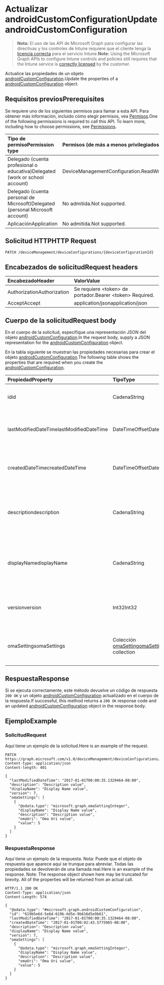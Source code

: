 # <a name="update-androidcustomconfiguration"></a><span data-ttu-id="85d50-101">Actualizar androidCustomConfiguration</span><span class="sxs-lookup"><span data-stu-id="85d50-101">Update androidCustomConfiguration</span></span>

> <span data-ttu-id="85d50-102">**Nota:** El uso de las API de Microsoft Graph para configurar las directivas y los controles de Intune requiere que el cliente tenga la [licencia correcta](https://go.microsoft.com/fwlink/?linkid=839381) para el servicio Intune.</span><span class="sxs-lookup"><span data-stu-id="85d50-102">**Note:** Using the Microsoft Graph APIs to configure Intune controls and policies still requires that the Intune service is [correctly licensed](https://go.microsoft.com/fwlink/?linkid=839381) by the customer.</span></span>

<span data-ttu-id="85d50-103">Actualice las propiedades de un objeto [androidCustomConfiguration](../resources/intune_deviceconfig_androidcustomconfiguration.md).</span><span class="sxs-lookup"><span data-stu-id="85d50-103">Update the properties of a [androidCustomConfiguration](../resources/intune_deviceconfig_androidcustomconfiguration.md) object.</span></span>
## <a name="prerequisites"></a><span data-ttu-id="85d50-104">Requisitos previos</span><span class="sxs-lookup"><span data-stu-id="85d50-104">Prerequisites</span></span>
<span data-ttu-id="85d50-p101">Se requiere uno de los siguientes permisos para llamar a esta API. Para obtener más información, incluido cómo elegir permisos, vea [Permisos](../../../concepts/permissions_reference.md).</span><span class="sxs-lookup"><span data-stu-id="85d50-p101">One of the following permissions is required to call this API. To learn more, including how to choose permissions, see [Permissions](../../../concepts/permissions_reference.md).</span></span>

|<span data-ttu-id="85d50-107">Tipo de permiso</span><span class="sxs-lookup"><span data-stu-id="85d50-107">Permission type</span></span>|<span data-ttu-id="85d50-108">Permisos (de más a menos privilegiados)</span><span class="sxs-lookup"><span data-stu-id="85d50-108">Permissions (from most to least privileged)</span></span>|
|:---|:---|
|<span data-ttu-id="85d50-109">Delegado (cuenta profesional o educativa)</span><span class="sxs-lookup"><span data-stu-id="85d50-109">Delegated (work or school account)</span></span>|<span data-ttu-id="85d50-110">DeviceManagementConfiguration.ReadWrite.All</span><span class="sxs-lookup"><span data-stu-id="85d50-110">DeviceManagementConfiguration.ReadWrite.All</span></span>|
|<span data-ttu-id="85d50-111">Delegado (cuenta personal de Microsoft)</span><span class="sxs-lookup"><span data-stu-id="85d50-111">Delegated (personal Microsoft account)</span></span>|<span data-ttu-id="85d50-112">No admitida.</span><span class="sxs-lookup"><span data-stu-id="85d50-112">Not supported.</span></span>|
|<span data-ttu-id="85d50-113">Aplicación</span><span class="sxs-lookup"><span data-stu-id="85d50-113">Application</span></span>|<span data-ttu-id="85d50-114">No admitida.</span><span class="sxs-lookup"><span data-stu-id="85d50-114">Not supported.</span></span>|

## <a name="http-request"></a><span data-ttu-id="85d50-115">Solicitud HTTP</span><span class="sxs-lookup"><span data-stu-id="85d50-115">HTTP Request</span></span>
<!-- {
  "blockType": "ignored"
}
-->
``` http
PATCH /deviceManagement/deviceConfigurations/{deviceConfigurationId}
```

## <a name="request-headers"></a><span data-ttu-id="85d50-116">Encabezados de solicitud</span><span class="sxs-lookup"><span data-stu-id="85d50-116">Request headers</span></span>
|<span data-ttu-id="85d50-117">Encabezado</span><span class="sxs-lookup"><span data-stu-id="85d50-117">Header</span></span>|<span data-ttu-id="85d50-118">Valor</span><span class="sxs-lookup"><span data-stu-id="85d50-118">Value</span></span>|
|:---|:---|
|<span data-ttu-id="85d50-119">Authorization</span><span class="sxs-lookup"><span data-stu-id="85d50-119">Authorization</span></span>|<span data-ttu-id="85d50-120">Se requiere &lt;token&gt; de portador.</span><span class="sxs-lookup"><span data-stu-id="85d50-120">Bearer &lt;token&gt; Required.</span></span>|
|<span data-ttu-id="85d50-121">Accept</span><span class="sxs-lookup"><span data-stu-id="85d50-121">Accept</span></span>|<span data-ttu-id="85d50-122">application/json</span><span class="sxs-lookup"><span data-stu-id="85d50-122">application/json</span></span>|

## <a name="request-body"></a><span data-ttu-id="85d50-123">Cuerpo de la solicitud</span><span class="sxs-lookup"><span data-stu-id="85d50-123">Request body</span></span>
<span data-ttu-id="85d50-124">En el cuerpo de la solicitud, especifique una representación JSON del objeto [androidCustomConfiguration](../resources/intune_deviceconfig_androidcustomconfiguration.md).</span><span class="sxs-lookup"><span data-stu-id="85d50-124">In the request body, supply a JSON representation for the [androidCustomConfiguration](../resources/intune_deviceconfig_androidcustomconfiguration.md) object.</span></span>

<span data-ttu-id="85d50-125">En la tabla siguiente se muestran las propiedades necesarias para crear el objeto [androidCustomConfiguration](../resources/intune_deviceconfig_androidcustomconfiguration.md).</span><span class="sxs-lookup"><span data-stu-id="85d50-125">The following table shows the properties that are required when you create the [androidCustomConfiguration](../resources/intune_deviceconfig_androidcustomconfiguration.md).</span></span>

|<span data-ttu-id="85d50-126">Propiedad</span><span class="sxs-lookup"><span data-stu-id="85d50-126">Property</span></span>|<span data-ttu-id="85d50-127">Tipo</span><span class="sxs-lookup"><span data-stu-id="85d50-127">Type</span></span>|<span data-ttu-id="85d50-128">Descripción</span><span class="sxs-lookup"><span data-stu-id="85d50-128">Description</span></span>|
|:---|:---|:---|
|<span data-ttu-id="85d50-129">id</span><span class="sxs-lookup"><span data-stu-id="85d50-129">id</span></span>|<span data-ttu-id="85d50-130">Cadena</span><span class="sxs-lookup"><span data-stu-id="85d50-130">String</span></span>|<span data-ttu-id="85d50-131">Clave de la entidad.</span><span class="sxs-lookup"><span data-stu-id="85d50-131">Key of the entity.</span></span> <span data-ttu-id="85d50-132">Heredado de [deviceConfiguration](../resources/intune_deviceconfig_deviceconfiguration.md)</span><span class="sxs-lookup"><span data-stu-id="85d50-132">Inherited from [deviceConfiguration](../resources/intune_deviceconfig_deviceconfiguration.md)</span></span>|
|<span data-ttu-id="85d50-133">lastModifiedDateTime</span><span class="sxs-lookup"><span data-stu-id="85d50-133">lastModifiedDateTime</span></span>|<span data-ttu-id="85d50-134">DateTimeOffset</span><span class="sxs-lookup"><span data-stu-id="85d50-134">DateTimeOffset</span></span>|<span data-ttu-id="85d50-135">Fecha y hora en la que se modificó el objeto por última vez.</span><span class="sxs-lookup"><span data-stu-id="85d50-135">DateTime the object was last modified.</span></span> <span data-ttu-id="85d50-136">Heredado de [deviceConfiguration](../resources/intune_deviceconfig_deviceconfiguration.md)</span><span class="sxs-lookup"><span data-stu-id="85d50-136">Inherited from [deviceConfiguration](../resources/intune_deviceconfig_deviceconfiguration.md)</span></span>|
|<span data-ttu-id="85d50-137">createdDateTime</span><span class="sxs-lookup"><span data-stu-id="85d50-137">createdDateTime</span></span>|<span data-ttu-id="85d50-138">DateTimeOffset</span><span class="sxs-lookup"><span data-stu-id="85d50-138">DateTimeOffset</span></span>|<span data-ttu-id="85d50-139">Fecha y hora en la que se creó el objeto.</span><span class="sxs-lookup"><span data-stu-id="85d50-139">DateTime the object was created.</span></span> <span data-ttu-id="85d50-140">Heredado de [deviceConfiguration](../resources/intune_deviceconfig_deviceconfiguration.md)</span><span class="sxs-lookup"><span data-stu-id="85d50-140">Inherited from [deviceConfiguration](../resources/intune_deviceconfig_deviceconfiguration.md)</span></span>|
|<span data-ttu-id="85d50-141">description</span><span class="sxs-lookup"><span data-stu-id="85d50-141">description</span></span>|<span data-ttu-id="85d50-142">Cadena</span><span class="sxs-lookup"><span data-stu-id="85d50-142">String</span></span>|<span data-ttu-id="85d50-143">Descripción proporcionada por el administrador de la configuración del dispositivo.</span><span class="sxs-lookup"><span data-stu-id="85d50-143">Admin provided description of the Device Configuration.</span></span> <span data-ttu-id="85d50-144">Heredado de [deviceConfiguration](../resources/intune_deviceconfig_deviceconfiguration.md)</span><span class="sxs-lookup"><span data-stu-id="85d50-144">Inherited from [deviceConfiguration](../resources/intune_deviceconfig_deviceconfiguration.md)</span></span>|
|<span data-ttu-id="85d50-145">displayName</span><span class="sxs-lookup"><span data-stu-id="85d50-145">displayName</span></span>|<span data-ttu-id="85d50-146">Cadena</span><span class="sxs-lookup"><span data-stu-id="85d50-146">String</span></span>|<span data-ttu-id="85d50-147">Nombre proporcionado por el administrador de la configuración del dispositivo.</span><span class="sxs-lookup"><span data-stu-id="85d50-147">Admin provided name of the device configuration.</span></span> <span data-ttu-id="85d50-148">Heredado de [deviceConfiguration](../resources/intune_deviceconfig_deviceconfiguration.md)</span><span class="sxs-lookup"><span data-stu-id="85d50-148">Inherited from [deviceConfiguration](../resources/intune_deviceconfig_deviceconfiguration.md)</span></span>|
|<span data-ttu-id="85d50-149">version</span><span class="sxs-lookup"><span data-stu-id="85d50-149">version</span></span>|<span data-ttu-id="85d50-150">Int32</span><span class="sxs-lookup"><span data-stu-id="85d50-150">Int32</span></span>|<span data-ttu-id="85d50-151">Versión de la configuración del dispositivo.</span><span class="sxs-lookup"><span data-stu-id="85d50-151">Version of the device configuration.</span></span> <span data-ttu-id="85d50-152">Heredado de [deviceConfiguration](../resources/intune_deviceconfig_deviceconfiguration.md)</span><span class="sxs-lookup"><span data-stu-id="85d50-152">Inherited from [deviceConfiguration](../resources/intune_deviceconfig_deviceconfiguration.md)</span></span>|
|<span data-ttu-id="85d50-153">omaSettings</span><span class="sxs-lookup"><span data-stu-id="85d50-153">omaSettings</span></span>|<span data-ttu-id="85d50-154">Colección [omaSetting](../resources/intune_deviceconfig_omasetting.md)</span><span class="sxs-lookup"><span data-stu-id="85d50-154">[omaSetting](../resources/intune_deviceconfig_omasetting.md) collection</span></span>|<span data-ttu-id="85d50-155">Configuración de OMA.</span><span class="sxs-lookup"><span data-stu-id="85d50-155">OMA settings.</span></span> <span data-ttu-id="85d50-156">Esta colección puede contener un máximo de 1000 elementos.</span><span class="sxs-lookup"><span data-stu-id="85d50-156">This collection can contain a maximum of 1000 elements.</span></span>|



## <a name="response"></a><span data-ttu-id="85d50-157">Respuesta</span><span class="sxs-lookup"><span data-stu-id="85d50-157">Response</span></span>
<span data-ttu-id="85d50-158">Si se ejecuta correctamente, este método devuelve un código de respuesta `200 OK` y un objeto [androidCustomConfiguration](../resources/intune_deviceconfig_androidcustomconfiguration.md) actualizado en el cuerpo de la respuesta.</span><span class="sxs-lookup"><span data-stu-id="85d50-158">If successful, this method returns a `200 OK` response code and an updated [androidCustomConfiguration](../resources/intune_deviceconfig_androidcustomconfiguration.md) object in the response body.</span></span>

## <a name="example"></a><span data-ttu-id="85d50-159">Ejemplo</span><span class="sxs-lookup"><span data-stu-id="85d50-159">Example</span></span>
### <a name="request"></a><span data-ttu-id="85d50-160">Solicitud</span><span class="sxs-lookup"><span data-stu-id="85d50-160">Request</span></span>
<span data-ttu-id="85d50-161">Aquí tiene un ejemplo de la solicitud.</span><span class="sxs-lookup"><span data-stu-id="85d50-161">Here is an example of the request.</span></span>
``` http
PATCH https://graph.microsoft.com/v1.0/deviceManagement/deviceConfigurations/{deviceConfigurationId}
Content-type: application/json
Content-length: 401

{
  "lastModifiedDateTime": "2017-01-01T00:00:35.1329464-08:00",
  "description": "Description value",
  "displayName": "Display Name value",
  "version": 7,
  "omaSettings": [
    {
      "@odata.type": "microsoft.graph.omaSettingInteger",
      "displayName": "Display Name value",
      "description": "Description value",
      "omaUri": "Oma Uri value",
      "value": 5
    }
  ]
}
```

### <a name="response"></a><span data-ttu-id="85d50-162">Respuesta</span><span class="sxs-lookup"><span data-stu-id="85d50-162">Response</span></span>
<span data-ttu-id="85d50-p109">Aquí tiene un ejemplo de la respuesta. Nota: Puede que el objeto de respuesta que aparece aquí se trunque para abreviar. Todas las propiedades se devolverán de una llamada real.</span><span class="sxs-lookup"><span data-stu-id="85d50-p109">Here is an example of the response. Note: The response object shown here may be truncated for brevity. All of the properties will be returned from an actual call.</span></span>
``` http
HTTP/1.1 200 OK
Content-Type: application/json
Content-Length: 574

{
  "@odata.type": "#microsoft.graph.androidCustomConfiguration",
  "id": "619b5e6d-5e6d-619b-6d5e-9b616d5e9b61",
  "lastModifiedDateTime": "2017-01-01T00:00:35.1329464-08:00",
  "createdDateTime": "2017-01-01T00:02:43.5775965-08:00",
  "description": "Description value",
  "displayName": "Display Name value",
  "version": 7,
  "omaSettings": [
    {
      "@odata.type": "microsoft.graph.omaSettingInteger",
      "displayName": "Display Name value",
      "description": "Description value",
      "omaUri": "Oma Uri value",
      "value": 5
    }
  ]
}
```








